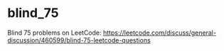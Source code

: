 # blind_75
Blind 75 problems on LeetCode: https://leetcode.com/discuss/general-discussion/460599/blind-75-leetcode-questions
